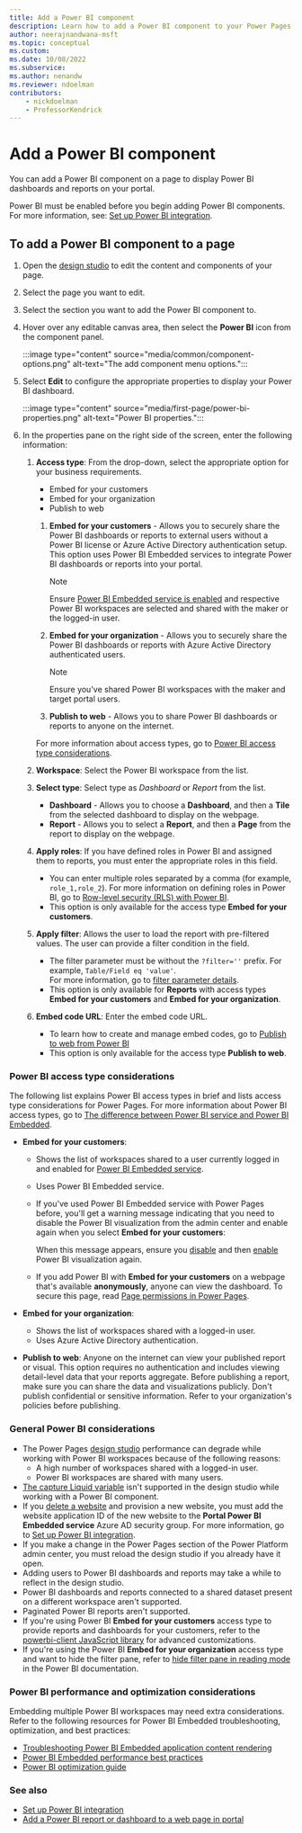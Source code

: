 ```yaml
---
title: Add a Power BI component
description: Learn how to add a Power BI component to your Power Pages site.
author: neerajnandwana-msft
ms.topic: conceptual
ms.custom: 
ms.date: 10/08/2022
ms.subservice:
ms.author: nenandw 
ms.reviewer: ndoelman
contributors:
    - nickdoelman
    - ProfessorKendrick
---
```


# Add a Power BI component

You can add a Power BI component on a page to display Power BI dashboards and reports on your portal.

Power BI must be enabled before you begin adding Power BI components. For more information, see: [Set up Power BI integration](../admin/set-up-power-bi-integration.md#enable-power-bi-visualization).

## To add a Power BI component to a page

1. Open the [design studio](use-design-studio.md) to edit the content and components of your page.

1. Select the page you want to edit.

1. Select the section you want to add the Power BI component to.

1. Hover over any editable canvas area, then select the **Power BI** icon from the component panel.

    :::image type="content" source="media/common/component-options.png" alt-text="The add component menu options.":::

1. Select **Edit** to configure the appropriate properties to display your Power BI dashboard.

    :::image type="content" source="media/first-page/power-bi-properties.png" alt-text="Power BI properties.":::

1. In the properties pane on the right side of the screen, enter the following information:

    1. **Access type**: From the drop-down, select the appropriate option for your business requirements.

        - Embed for your customers
        - Embed for your organization
        - Publish to web

        1. **Embed for your customers** - Allows you to securely share the Power BI dashboards or reports to external users without a Power BI license or Azure Active Directory authentication setup. This option uses Power BI Embedded services to integrate Power BI dashboards or reports into your portal.
            > [!NOTE]
            > Ensure [Power BI Embedded service is enabled](../admin/set-up-power-bi-integration.md#enable-power-bi-embedded-service) and respective Power BI workspaces are selected and shared with the maker or the logged-in user.

        1. **Embed for your organization** - Allows you to securely share the Power BI dashboards or reports with Azure Active Directory authenticated users.

            > [!NOTE]
            > Ensure you've shared Power BI workspaces with the maker and target portal users.

        1. **Publish to web** - Allows you to share Power BI dashboards or reports to anyone on the internet.

        For more information about access types, go to [Power BI access type considerations](#power-bi-access-type-considerations).

    1. **Workspace**: Select the Power BI workspace from the list.

    1. **Select type**: Select type as *Dashboard* or *Report* from the list.

        - **Dashboard** - Allows you to choose a **Dashboard**, and then a **Tile** from the selected dashboard to display on the webpage.
        - **Report** - Allows you to select a **Report**, and then a **Page** from the report to display on the webpage.

    1. **Apply roles**: If you have defined roles in Power BI and assigned them to reports, you must enter the appropriate roles in this field.

        - You can enter multiple roles separated by a comma (for example, `role_1,role_2`). For more information on defining roles in Power BI, go to [Row-level security (RLS) with Power BI](/power-bi/service-admin-rls). <br>
        - This option is only available for the access type **Embed for your customers**.

    1. **Apply filter**: Allows the user to load the report with pre-filtered values. The user can provide a filter condition in the field. 

        - The filter parameter must be without the `?filter=''` prefix. For example, `Table/Field eq 'value'`.
        <br> For more information, go to [filter parameter details](/power-bi/service-url-filters).
        - This option is only available for **Reports** with access types **Embed for your customers** and **Embed for your organization**.

    1. **Embed code URL**: Enter the embed code URL.

        - To learn how to create and manage embed codes, go to [Publish to web from Power BI](/power-bi/service-publish-to-web)
        - This option is only available for the access type **Publish to web**.

### Power BI access type considerations

The following list explains Power BI access types in brief and lists access type considerations for Power Pages. For more information about Power BI access types, go to [The difference between Power BI service and Power BI Embedded](/power-bi/developer/embedded/embedded-faq#how-is-power-bi-embedded-different-from-power-bi-the-service).

- **Embed for your customers**:
    - Shows the list of workspaces shared to a user currently logged in and enabled for [Power BI Embedded service](../admin/set-up-power-bi-integration.md#enable-power-bi-embedded-service).
    - Uses Power BI Embedded service.
    - If you've used Power BI Embedded service with Power Pages before, you'll get a warning message indicating that you need to disable the Power BI visualization from the admin center and enable again when you select **Embed for your customers**:
   
        When this message appears, ensure you [disable](../admin/set-up-power-bi-integration.md#disable-power-bi-visualization) and then [enable](../admin/set-up-power-bi-integration.md#enable-power-bi-visualization) Power BI visualization again.

    - If you add Power BI with **Embed for your customers** on a webpage that's available **anonymously**, anyone can view the dashboard. To secure this page, read [Page permissions in Power Pages](../security/page-security.md).

- **Embed for your organization**:

    - Shows the list of workspaces shared with a logged-in user.
    - Uses Azure Active Directory authentication.

- **Publish to web**: Anyone on the internet can view your published report or visual. This option requires no authentication and includes viewing detail-level data that your reports aggregate. Before publishing a report, make sure you can share the data and visualizations publicly. Don't publish confidential or sensitive information. Refer to your organization's policies before publishing.

### General Power BI considerations

- The Power Pages [design studio](../configure/design-build-overview.md) performance can degrade while working with Power BI workspaces because of the following reasons:
    - A high number of workspaces shared with a logged-in user.
    - Power BI workspaces are shared with many users.
- [The capture Liquid variable](../configure/liquid/dataverse-liquid-tags.md#powerbi) isn't supported in the design studio while working with a Power BI component.
- If you [delete a website](../admin/delete-website.md) and provision a new website, you must add the website application ID of the new website to the **Portal Power BI Embedded service** Azure AD security group. For more information, go to [Set up Power BI integration](../admin/set-up-power-bi-integration.md#create-security-group-and-add-to-power-bi-account).
- If you make a change in the Power Pages section of the Power Platform admin center, you must reload the design studio if you already have it open.
- Adding users to Power BI dashboards and reports may take a while to reflect in the design studio.
- Power BI dashboards and reports connected to a shared dataset present on a different workspace aren't supported.
- Paginated Power BI reports aren't supported.
- If you're using Power BI **Embed for your customers** access type to provide reports and dashboards for your customers, refer to the [powerbi-client JavaScript library](../configure/add-powerbi-report.md#how-to-use-powerbi-client-javascript-library-in-power-pages) for advanced customizations. 
- If you're using the Power BI **Embed for your organization** access type and want to hide the filter pane, refer to [hide filter pane in reading mode](/power-bi/create-reports/power-bi-report-filter?tabs=powerbi-desktop#hide-the-filters-pane-in-reading-mode) in the Power BI documentation.  

### Power BI performance and optimization considerations

Embedding multiple Power BI workspaces may need extra considerations. Refer to the following resources for Power BI Embedded troubleshooting, optimization, and best practices:

- [Troubleshooting Power BI Embedded application content rendering](/power-bi/developer/embedded/embedded-troubleshoot#content-rendering)
- [Power BI Embedded performance best practices](/power-bi/developer/embedded/embedded-performance-best-practices)
- [Power BI optimization guide](/power-bi/guidance/power-bi-optimization)

### See also

- [Set up Power BI integration](../admin/set-up-power-bi-integration.md) 
- [Add a Power BI report or dashboard to a web page in portal](../configure/add-powerbi-report.md) 